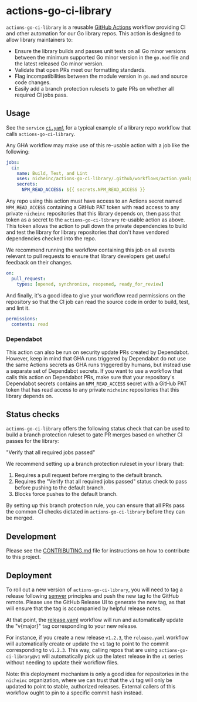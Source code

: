 # actions-go-ci-library

`actions-go-ci-library` is a reusable
[GitHub Actions](https://docs.github.com/en/actions) workflow providing CI
and other automation for our Go library repos. This action is designed to allow
library maintainers to:

- Ensure the library builds and passes unit tests on all Go minor versions
  between the minimum supported Go minor version in the `go.mod` file and the
  latest released Go minor version.
- Validate that open PRs meet our formatting standards.
- Flag incompatibilities between the module version in `go.mod` and
  source code changes.
- Easily add a branch protection rulesets to gate PRs on whether all required CI
  jobs pass.

## Usage

See the `service`
[`ci.yaml`](https://github.com/nicheinc/service/blob/main/.github/workflows/ci.yaml)
for a typical example of a library repo workflow that calls
`actions-go-ci-library`.

Any GHA workflow may make use of this re-usable action with a job like the
following:

```yaml
jobs:
  ci:
    name: Build, Test, and Lint
    uses: nicheinc/actions-go-ci-library/.github/workflows/action.yaml@v1
    secrets:
      NPM_READ_ACCESS: ${{ secrets.NPM_READ_ACCESS }}
```

Any repo using this action must have access to an Actions secret named
`NPM_READ_ACCESS` containing a GitHub PAT token with read access to any private
`nicheinc` repositories that this library depends on, then pass that token as a
secret to the `actions-go-ci-library` re-usable action as above. This token
allows the action to pull down the private dependencies to build and test the
library for library repositories that don't have vendored dependencies checked
into the repo.

We recommend running the workflow containing this job on all events relevant to
pull requests to ensure that library developers get useful feedback on their
changes.

```yaml
on:
  pull_request:
    types: [opened, synchronize, reopened, ready_for_review]
```

And finally, it's a good idea to give your workflow read permissions on the
repository so that the CI job can read the source code in order to build, test,
and lint it.

```yaml
permissions:
  contents: read
```

### Dependabot

This action can also be run on security update PRs created by Dependabot.
However, keep in mind that GHA runs triggered by Dependabot do not use the same
Actions secrets as GHA runs triggered by humans, but instead use a separate set
of Dependabot secrets. If you want to use a workflow that calls this action on
Dependabot PRs, make sure that your repository's Dependabot secrets contains 
an `NPM_READ_ACCESS` secret with a GitHub PAT token that has read access to
any private `nicheinc` repositories that this library depends on.

## Status checks

`actions-go-ci-library` offers the following status check that can be used to
build a branch protection ruleset to gate PR merges based on whether CI passes
for the library:

"Verify that all required jobs passed"

We recommend setting up a branch protection ruleset in your library that:

1. Requires a pull request before merging to the default branch.
2. Requires the "Verify that all required jobs passed" status check to pass
   before pushing to the default branch.
3. Blocks force pushes to the default branch.

By setting up this branch protection rule, you can ensure that all PRs pass the
common CI checks dictated in `actions-go-ci-library` before they can be merged.

## Development

Please see the [CONTRIBUTING.md](CONTRIBUTING.md) file for instructions on how
to contribute to this project.

## Deployment

To roll out a new version of `actions-go-ci-library`, you will need to tag a
release following [semver](https://semver.org/) principles and push the new tag
to the GitHub remote. Please use the GitHub Release UI to generate the new tag,
as that will ensure that the tag is accompanied by helpful release notes.

At that point, the [release.yaml](./.github/workflows/release.yaml) workflow
will run and automatically update the "v{major}" tag corresponding to your new
release.

For instance, if you create a new release `v1.2.3`, the `release.yaml` workflow
will automatically create or update the `v1` tag to point to the commit
corresponding to `v1.2.3`. This way, calling repos that are using
`actions-go-ci-library@v1` will automatically pick up the latest release in the
`v1` series without needing to update their workflow files.

Note: this deployment mechanism is only a good idea for repositories in the
`nicheinc` organization, where we can trust that the `v1` tag will only be
updated to point to stable, authorized releases. External callers of this
workflow ought to pin to a specific commit hash instead.
